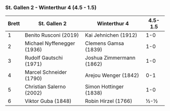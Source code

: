 ### St. Gallen 2 - Winterthur 4 (4.5 - 1.5)

| Brett | St. Gallen 2               | Winterthur 4             | 4.5-1.5 |
|-------|----------------------------|--------------------------|---------|
| 1     | Benito Rusconi (2019)      | Kai Jehnichen (1912)     | 1-0     |
| 2     | Michael Nyffenegger (1936) | Clemens Gamsa (1839)     | 1-0     |
| 3     | Rudolf Gautschi (1971)     | Joshua Zimmermann (1862) | 1-0     |
| 4     | Marcel Schneider (1790)    | Arejou Wenger (1842)     | 0-1     |
| 5     | Christian Salerno (2002)   | Simon Hottinger (1838)   | 1-0     |
| 6     | Viktor Guba (1848)         | Robin Hirzel (1766)      | ½-½     |
